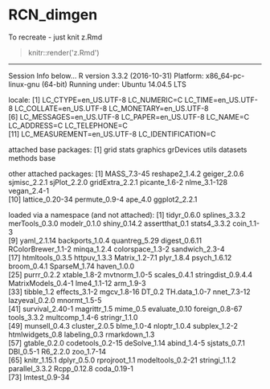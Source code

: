 # RCN_dimgen


To recreate - just knit z.Rmd

> knitr::render('z.Rmd')



--- 

Session Info below...
R version 3.3.2 (2016-10-31)
Platform: x86_64-pc-linux-gnu (64-bit)
Running under: Ubuntu 14.04.5 LTS

locale:
 [1] LC_CTYPE=en_US.UTF-8       LC_NUMERIC=C               LC_TIME=en_US.UTF-8        LC_COLLATE=en_US.UTF-8     LC_MONETARY=en_US.UTF-8   
 [6] LC_MESSAGES=en_US.UTF-8    LC_PAPER=en_US.UTF-8       LC_NAME=C                  LC_ADDRESS=C               LC_TELEPHONE=C            
[11] LC_MEASUREMENT=en_US.UTF-8 LC_IDENTIFICATION=C       

attached base packages:
[1] grid      stats     graphics  grDevices utils     datasets  methods   base     


other attached packages:
 [1] MASS_7.3-45     reshape2_1.4.2  geiger_2.0.6    sjmisc_2.2.1    sjPlot_2.2.0    gridExtra_2.2.1 picante_1.6-2   nlme_3.1-128    vegan_2.4-1    
[10] lattice_0.20-34 permute_0.9-4   ape_4.0         ggplot2_2.2.1  


loaded via a namespace (and not attached):
 [1] tidyr_0.6.0        splines_3.3.2      merTools_0.3.0     modelr_0.1.0       shiny_0.14.2       assertthat_0.1     stats4_3.3.2       coin_1.1-3        
 [9] yaml_2.1.14        backports_1.0.4    quantreg_5.29      digest_0.6.11      RColorBrewer_1.1-2 minqa_1.2.4        colorspace_1.3-2   sandwich_2.3-4    
[17] htmltools_0.3.5    httpuv_1.3.3       Matrix_1.2-7.1     plyr_1.8.4         psych_1.6.12       broom_0.4.1        SparseM_1.74       haven_1.0.0       
[25] purrr_0.2.2        xtable_1.8-2       mvtnorm_1.0-5      scales_0.4.1       stringdist_0.9.4.4 MatrixModels_0.4-1 lme4_1.1-12        arm_1.9-3         
[33] tibble_1.2         effects_3.1-2      mgcv_1.8-16        DT_0.2             TH.data_1.0-7      nnet_7.3-12        lazyeval_0.2.0     mnormt_1.5-5      
[41] survival_2.40-1    magrittr_1.5       mime_0.5           evaluate_0.10      foreign_0.8-67     tools_3.3.2        multcomp_1.4-6     stringr_1.1.0     
[49] munsell_0.4.3      cluster_2.0.5      blme_1.0-4         nloptr_1.0.4       subplex_1.2-2      htmlwidgets_0.8    labeling_0.3       rmarkdown_1.3     
[57] gtable_0.2.0       codetools_0.2-15   deSolve_1.14       abind_1.4-5        sjstats_0.7.1      DBI_0.5-1          R6_2.2.0           zoo_1.7-14        
[65] knitr_1.15.1       dplyr_0.5.0        rprojroot_1.1      modeltools_0.2-21  stringi_1.1.2      parallel_3.3.2     Rcpp_0.12.8        coda_0.19-1       
[73] lmtest_0.9-34     
